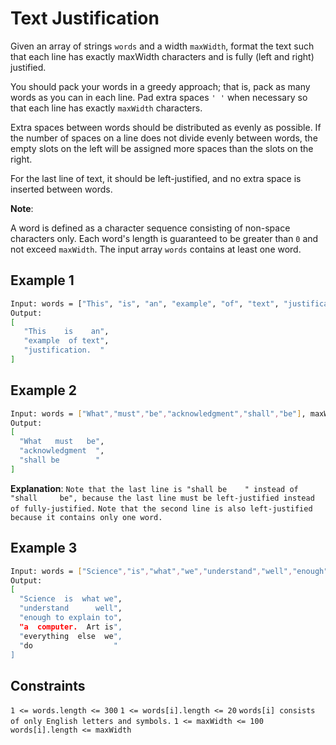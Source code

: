 # Text Justification

Given an array of strings `words` and a width `maxWidth`, format the text such that each line has exactly maxWidth characters and is fully (left and right) justified.

You should pack your words in a greedy approach; that is, pack as many words as you can in each line. Pad extra spaces `' '` when necessary so that each line has exactly `maxWidth` characters.

Extra spaces between words should be distributed as evenly as possible. If the number of spaces on a line does not divide evenly between words, the empty slots on the left will be assigned more spaces than the slots on the right.

For the last line of text, it should be left-justified, and no extra space is inserted between words.

**Note**:

A word is defined as a character sequence consisting of non-space characters only.
Each word's length is guaranteed to be greater than `0` and not exceed `maxWidth`.
The input array `words` contains at least one word.

## Example 1

```bash
Input: words = ["This", "is", "an", "example", "of", "text", "justification."], maxWidth = 16
Output:
[
   "This    is    an",
   "example  of text",
   "justification.  "
]
```

## Example 2

```bash
Input: words = ["What","must","be","acknowledgment","shall","be"], maxWidth = 16
Output:
[
  "What   must   be",
  "acknowledgment  ",
  "shall be        "
]
```

**Explanation**: `Note that the last line is "shall be    " instead of "shall     be", because the last line must be left-justified instead of fully-justified.`
`Note that the second line is also left-justified because it contains only one word.`

## Example 3

```bash
Input: words = ["Science","is","what","we","understand","well","enough","to","explain","to","a","computer.","Art","is","everything","else","we","do"], maxWidth = 20
Output:
[
  "Science  is  what we",
  "understand      well",
  "enough to explain to",
  "a  computer.  Art is",
  "everything  else  we",
  "do                  "
]
```

## Constraints

`1 <= words.length <= 300`
`1 <= words[i].length <= 20`
`words[i] consists of only English letters and symbols.`
`1 <= maxWidth <= 100`
`words[i].length <= maxWidth`
